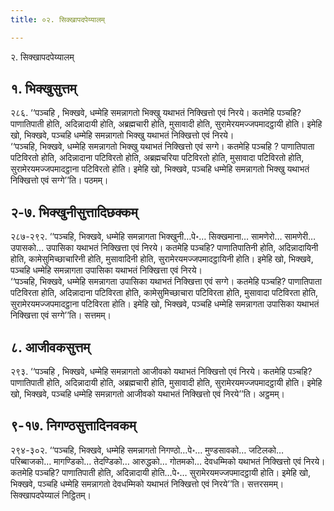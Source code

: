 ```yaml
---
title: ०२. सिक्खापदपेय्यालम्

---
```

२. सिक्खापदपेय्यालम्  


## १. भिक्खुसुत्तम्

२८६. ‘‘पञ्चहि , भिक्खवे, धम्मेहि समन्नागतो भिक्खु यथाभतं निक्खित्तो एवं निरये। कतमेहि पञ्चहि? पाणातिपाती होति, अदिन्नादायी होति, अब्रह्मचारी होति, मुसावादी होति, सुरामेरयमज्जपमादट्ठायी होति। इमेहि खो, भिक्खवे, पञ्चहि धम्मेहि समन्नागतो भिक्खु यथाभतं निक्खित्तो एवं निरये।  
‘‘पञ्चहि, भिक्खवे, धम्मेहि समन्नागतो भिक्खु यथाभतं निक्खित्तो एवं सग्गे। कतमेहि पञ्चहि ? पाणातिपाता पटिविरतो होति, अदिन्नादाना पटिविरतो होति, अब्रह्मचरिया पटिविरतो होति, मुसावादा पटिविरतो होति, सुरामेरयमज्जपमादट्ठाना पटिविरतो होति। इमेहि खो, भिक्खवे, पञ्चहि धम्मेहि समन्नागतो भिक्खु यथाभतं निक्खित्तो एवं सग्गे’’ति। पठमम्।  


## २-७. भिक्खुनीसुत्तादिछक्कम्

२८७-२९२. ‘‘पञ्चहि, भिक्खवे, धम्मेहि समन्नागता भिक्खुनी…पे॰… सिक्खमाना… सामणेरो… सामणेरी… उपासको… उपासिका यथाभतं निक्खित्ता एवं निरये। कतमेहि पञ्चहि? पाणातिपातिनी होति, अदिन्नादायिनी होति, कामेसुमिच्छाचारिनी होति, मुसावादिनी होति, सुरामेरयमज्जपमादट्ठायिनी होति। इमेहि खो, भिक्खवे, पञ्चहि धम्मेहि समन्नागता उपासिका यथाभतं निक्खित्ता एवं निरये।  
‘‘पञ्चहि, भिक्खवे, धम्मेहि समन्नागता उपासिका यथाभतं निक्खित्ता एवं सग्गे। कतमेहि पञ्चहि? पाणातिपाता पटिविरता होति, अदिन्नादाना पटिविरता होति, कामेसुमिच्छाचारा पटिविरता होति, मुसावादा पटिविरता होति, सुरामेरयमज्जपमादट्ठाना पटिविरता होति। इमेहि खो, भिक्खवे, पञ्चहि धम्मेहि समन्नागता उपासिका यथाभतं निक्खित्ता एवं सग्गे’’ति। सत्तमम्।  


## ८. आजीवकसुत्तम्

२९३. ‘‘पञ्चहि , भिक्खवे, धम्मेहि समन्नागतो आजीवको यथाभतं निक्खित्तो एवं निरये। कतमेहि पञ्चहि? पाणातिपाती होति, अदिन्नादायी होति, अब्रह्मचारी होति, मुसावादी होति, सुरामेरयमज्जपमादट्ठायी होति। इमेहि खो, भिक्खवे, पञ्चहि धम्मेहि समन्नागतो आजीवको यथाभतं निक्खित्तो एवं निरये’’ति। अट्ठमम्।  


## ९-१७. निगण्ठसुत्तादिनवकम्

२९४-३०२. ‘‘पञ्चहि, भिक्खवे, धम्मेहि समन्नागतो निगण्ठो…पे॰… मुण्डसावको… जटिलको… परिब्बाजको… मागण्डिको… तेदण्डिको… आरुद्धको… गोतमको… देवधम्मिको यथाभतं निक्खित्तो एवं निरये। कतमेहि पञ्चहि? पाणातिपाती होति, अदिन्नादायी होति…पे॰… सुरामेरयमज्जपमादट्ठायी होति। इमेहि खो, भिक्खवे, पञ्चहि धम्मेहि समन्नागतो देवधम्मिको यथाभतं निक्खित्तो एवं निरये’’ति। सत्तरसमम्।  
सिक्खापदपेय्यालं निट्ठितम्।  